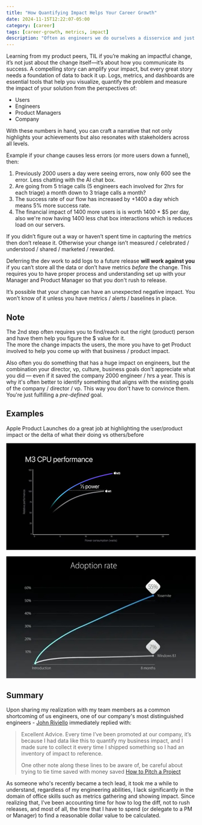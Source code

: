 ```yaml
---
title: "How Quantifying Impact Helps Your Career Growth"
date: 2024-11-15T12:22:07-05:00
category: [career]
tags: [career-growth, metrics, impact]
description: "Often as engineers we do ourselves a disservice and just do the hard work without measuring its impact. This post gives you strategies to promote yourself"
---
```


Learning from my product peers, TIL if you’re making an impactful change, it’s not just about the change itself—it’s about how you communicate its success. A compelling story can amplify your impact, but every great story needs a foundation of data to back it up. Logs, metrics, and dashboards are essential tools that help you visualize, quantify the problem and measure the impact of your solution from the perspectives of:

- Users
- Engineers
- Product Managers
- Company

With these numbers in hand, you can craft a narrative that not only highlights your achievements but also resonates with stakeholders across all levels.

Example if your change causes less errors (or more users down a funnel), then:
1. Previously 2000 users a day were seeing errors, now only 600 see the error. Less chatting with the AI chat box. 
2. Are going from 5 triage calls (5 engineers each involved for 2hrs for each triage) a month down to 3 triage calls a month?
3. The success rate of our flow has increased by +1400 a day which means 5% more success rate. 
4. The financial impact of 1400 more users is is worth 1400 * $5 per day, also we're now having 1400 less chat box interactions which is reduces load on our servers.

If you didn’t figure out a way or haven’t spent time in capturing the metrics then don’t release it. Otherwise your change isn’t measured / celebrated / understood / shared / marketed / rewarded.

Deferring the dev work to add logs to a future release **will work against you** if you can’t store all the data or don’t have metrics *before* the change. This requires you to have proper process and understanding set up with your Manager and Product Manager so that you don't rush to release.

It’s possible that your change can have an unexpected negative impact. You won’t know of it unless you have metrics / alerts / baselines in place.

## Note
The 2nd step often requires you to find/reach out the right (product) person and have them help you figure the $ value for it.  
The more the change impacts the users, the more you have to get Product involved to help you come up with that business / product impact.

Also often you do something that has a huge impact on engineers, but the combination your director, vp, culture, business goals don't appreciate what you did — even if it saved the company 2000 engineer / hrs a year. This is why it's often better to identify something that aligns with the existing goals of the company / director / vp. This way you don't have to convince them. You're just fulfilling a _pre-defined_ goal. 

## Examples

Apple Product Launches do a great job at highlighting the user/product impact or the delta of what their doing vs others/before

![](M3-perf.jpg "M3 CPU Performance")

![](adoption.jpg "macOS vs Windows Adoption Rate")




## Summary 

Upon sharing my realization with my team members as a common shortcoming of us engineers, one of our company's most distinguished engineers - [John Riviello](https://www.johnriviello.com) immediately replied with: 

> Excellent Advice. Every time I’ve been promoted at our company, it’s because I had data like this to quantify my business impact, and I made sure to collect it every time I shipped something so I had an inventory of impact to reference. 
>
> One other note along these lines to be aware of, be careful about trying to tie time saved with money saved [How to Pitch a Project](https://blog.jonm.dev/posts/how-to-pitch-a-project/)

As someone who's recently became a tech lead, it took me a while to understand, regardless of my engineering abilities, I lack significantly in the domain of office skills such as metrics gathering and showing impact. Since realizing that, I've been accounting time for how to log the diff, not to rush releases, and most of all, the time that I have to spend (or delegate to a PM or Manager) to find a reasonable dollar value to be calculated.

